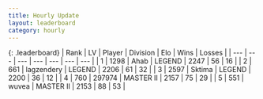 ```yaml
---
title: Hourly Update
layout: leaderboard
category: hourly
---
```


{: .leaderboard}
| Rank | LV | Player | Division | Elo | Wins | Losses |
| --- | --- | --- | --- | --- | --- | --- |
| <span data-change="0">1</span> | 1298 | <span title="ID: 402846">Ahab</span> | LEGEND | <span data-change="0">2247</span> | <span data-change="0">56</span> | <span data-change="0">16</span> |
| <span data-change="1">2</span> | 661 | <span title="ID: 628282">lagzendery</span> | LEGEND | <span data-change="26">2206</span> | <span data-change="3">61</span> | <span data-change="0">32</span> |
| <span data-change="-1">3</span> | 2597 | <span title="ID: 353063">Sktima</span> | LEGEND | <span data-change="0">2200</span> | <span data-change="0">36</span> | <span data-change="0">12</span> |
| <span data-change="0">4</span> | 760 | <span title="ID: 544038">297974</span> | MASTER II | <span data-change="0">2157</span> | <span data-change="0">75</span> | <span data-change="0">29</span> |
| <span data-change="0">5</span> | 551 | <span title="ID: 740957">wuvea</span> | MASTER II | <span data-change="0">2153</span> | <span data-change="0">88</span> | <span data-change="0">53</span> |